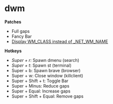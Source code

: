 # dwm
**Patches**
* Full gaps
* Fancy Bar
* [Display WM_CLASS instead of _NET_WM_NAME](https://www.reddit.com/r/dwm/comments/ssm1ph/how_to_make_it_so_that_the_window_title_only)

**Hotkeys**
* *Super + r:* Spawn dmenu (search)
* *Super + t*: Spawn st (terminal)
* Super + b: Spawn brave (browser)
* Super + w: Close window (killclient)
* Super + Shift + t: Toggle Bar
* Super + Minus: Reduce gaps
* Super + Equal: Increase gaps
* Super + Shift + Equal: Remove gaps
